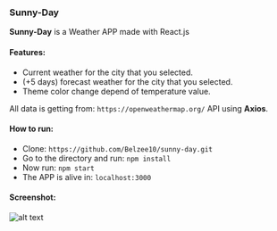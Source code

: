 ### Sunny-Day

**Sunny-Day** is a Weather APP made with React.js

#### Features:

- Current weather for the city that you selected.
- (+5 days) forecast weather for the city that you selected.
- Theme color change depend of temperature value.

All data is getting from: `https://openweathermap.org/` API using **Axios**.

#### How to run:

- Clone: `https://github.com/Belzee10/sunny-day.git`
- Go to the directory and run: `npm install`
- Now run: `npm start`
- The APP is alive in: `localhost:3000`

#### Screenshot:

![alt text](https://res.cloudinary.com/dombtm0fe/image/upload/v1535999050/40424381_534359133651681_4104008342735683584_n.png)
